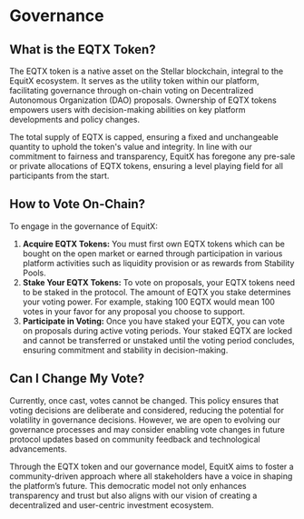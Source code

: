 # Governance

## What is the EQTX Token?
The EQTX token is a native asset on the Stellar blockchain, integral to the EquitX ecosystem. It serves as the utility token within our platform, facilitating governance through on-chain voting on Decentralized Autonomous Organization (DAO) proposals. Ownership of EQTX tokens empowers users with decision-making abilities on key platform developments and policy changes.

The total supply of EQTX is capped, ensuring a fixed and unchangeable quantity to uphold the token's value and integrity. In line with our commitment to fairness and transparency, EquitX has foregone any pre-sale or private allocations of EQTX tokens, ensuring a level playing field for all participants from the start.

## How to Vote On-Chain?
To engage in the governance of EquitX:
1. **Acquire EQTX Tokens:** You must first own EQTX tokens which can be bought on the open market or earned through participation in various platform activities such as liquidity provision or as rewards from Stability Pools.
2. **Stake Your EQTX Tokens:** To vote on proposals, your EQTX tokens need to be staked in the protocol. The amount of EQTX you stake determines your voting power. For example, staking 100 EQTX would mean 100 votes in your favor for any proposal you choose to support.
3. **Participate in Voting:** Once you have staked your EQTX, you can vote on proposals during active voting periods. Your staked EQTX are locked and cannot be transferred or unstaked until the voting period concludes, ensuring commitment and stability in decision-making.

## Can I Change My Vote?
Currently, once cast, votes cannot be changed. This policy ensures that voting decisions are deliberate and considered, reducing the potential for volatility in governance decisions. However, we are open to evolving our governance processes and may consider enabling vote changes in future protocol updates based on community feedback and technological advancements.

Through the EQTX token and our governance model, EquitX aims to foster a community-driven approach where all stakeholders have a voice in shaping the platform’s future. This democratic model not only enhances transparency and trust but also aligns with our vision of creating a decentralized and user-centric investment ecosystem.
